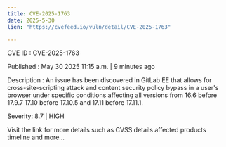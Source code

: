 ```yaml
---
title: CVE-2025-1763
date: 2025-5-30
lien: "https://cvefeed.io/vuln/detail/CVE-2025-1763"

---
```


CVE ID : CVE-2025-1763

Published :  May 30
2025
11:15 a.m. | 9 minutes ago

Description : An issue has been discovered in GitLab EE that allows for cross-site-scripting attack and content security policy bypass in a user's browser under specific conditions
affecting all versions from 16.6 before 17.9.7
17.10 before 17.10.5
and 17.11 before 17.11.1.

Severity: 8.7 | HIGH

Visit the link for more details
such as CVSS details
affected products
timeline
and more...
